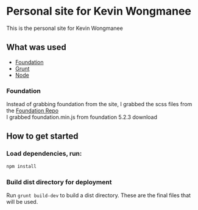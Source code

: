 # Personal site for Kevin Wongmanee

This is the personal site for Kevin Wongmanee

## What was used

  * [Foundation](http://foundation.zurb.com/)
  * [Grunt](http://gruntjs.com/)
  * [Node](http://nodejs.org)

### Foundation

Instead of grabbing foundation from the site, I grabbed the scss files from the [Foundation Repo](https://github.com/zurb/foundation/tree/master/scss)<br>
I grabbed foundation.min.js from foundation 5.2.3 download

## How to get started

### Load dependencies, run:

```bash
npm install
```

### Build dist directory for deployment

Run `grunt build-dev` to build a dist directory. These are the final files that will be used. 

